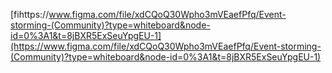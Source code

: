 [fihttps://www.figma.com/file/xdCQoQ30Wpho3mVEaefPfq/Event-storming-(Community)?type=whiteboard&node-id=0%3A1&t=8jBXR5ExSeuYpgEU-1](https://www.figma.com/file/xdCQoQ30Wpho3mVEaefPfq/Event-storming-(Community)?type=whiteboard&node-id=0%3A1&t=8jBXR5ExSeuYpgEU-1)
